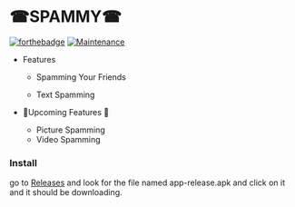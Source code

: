 # ☎SPAMMY☎

  [![forthebadge](https://forthebadge.com/images/badges/made-with-java.svg)](https://forthebadge.com)
  [![Maintenance](https://img.shields.io/badge/Maintained%3F-yes-green.svg)](https://GitHub.com/Naereen/StrapDown.js/graphs/commit-activity)

- Features

	- Spamming Your Friends

	- Text Spamming

- 🌟Upcoming Features 🌟
	- Picture Spamming
	- Video Spamming

### Install
go to [Releases](https://github.com/DevSamuelV/Sms-Spammer/releases) and look for the file named app-release.apk 
and click on it and it should be downloading.
